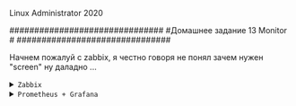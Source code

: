
Linux Administrator 2020

   ###############################
   #Домашнее задание 13 Monitor  #
   ###############################


Начнем пожалуй с zabbix, я честно говоря не понял зачем нужен "screen" ну даладно ...


<details>
<summary><code>Zabbix</code></summary>


Поднял вм, поставил CentOS7, и установил забикс по инструкции <code>https://www.zabbix.com/ru/download?zabbix=5.0&os_distribution=red_hat_enterprise_linux&os_version=7&db=mysql&ws=nginx</code>

Сервер у меня имеет ip адрес "10.0.18.84"
БД выбрал mysql, а веб сервер на базе "nginx"



На клиенте, это уже другая CentOS7 поставил забикс агента <code>yum install zabbix-agent</code>

и привел конфиг вот к такому виду

```

PidFile=/var/run/zabbix/zabbix_agentd.pid
LogFile=/var/log/zabbix/zabbix_agentd.log
LogFileSize=0
Server=10.0.18.78
ServerActive=10.0.18.78
Hostname=otus-zabbix-agent
Include=/etc/zabbix/zabbix_agentd.d/*.conf
```

```
[root@ms001-cent77 zabbix]# systemctl enable --now zabbix-agent
Created symlink from /etc/systemd/system/multi-user.target.wants/zabbix-agent.service to /usr/lib/systemd/system/zabbix-agent.service.
[root@ms001-cent77 zabbix]# 

```
проверяем наш юнит

<p align="center"><img src="https://raw.githubusercontent.com/Kostyuk-Ruslan/otus-linux/master/work15_Monitor/photo_zabbix/2.JPG"></p>



И переходим на на наш свежоиспеченный, девственный сервер http://10.0.18.78

<p align="center"><img src="https://raw.githubusercontent.com/Kostyuk-Ruslan/otus-linux/master/work15_Monitor/photo_zabbix/1.JPG"></p>


Далее добавляем нашего клиента Настройка --> Узлы сети --> Создать узел сети


<p align="center"><img src="https://raw.githubusercontent.com/Kostyuk-Ruslan/otus-linux/master/work15_Monitor/photo_zabbix/3.JPG"></p>

Ну там по мелочи еще добавил шаблонов, в итоге данные пошли, сервер его увидел

<p align="center"><img src="https://raw.githubusercontent.com/Kostyuk-Ruslan/otus-linux/master/work15_Monitor/photo_zabbix/4.JPG"></p>


И того у нас 1 локальный сервер и 1 удаленный zabbix-agent

<p align="center"><img src="https://raw.githubusercontent.com/Kostyuk-Ruslan/otus-linux/master/work15_Monitor/photo_zabbix/5.JPG"></p>


Ну а дальше все просто, пошли делать комплексный экран: Мониторинг -> Комплексные экраны --> Создать комплексный экран


<p align="center"><img src="https://raw.githubusercontent.com/Kostyuk-Ruslan/otus-linux/master/work15_Monitor/photo_zabbix/17.PNG"></p>


Получилось примерно так, постарался выделить основные показатели, те что были в условии задачи ( память, процессор, диск, сеть )


<p align="center"><img src="https://raw.githubusercontent.com/Kostyuk-Ruslan/otus-linux/master/work15_Monitor/photo_zabbix/15.PNG"></p>

Полный вывод:

<p align="center"><img src="https://raw.githubusercontent.com/Kostyuk-Ruslan/otus-linux/master/work15_Monitor/photo_zabbix/14.PNG"></p>


</details>


<details>
<summary><code>Prometheus + Grafana</code></summary>

Будем поднимать данный мониторинг в docker-compose, я его слега кастомизировал

```
version: '3.3'

networks:
  net:

#volumes:
#  bash: {}
  
services:
    
  grafana:
    image: grafana/grafana:7.1.1
    container_name: 'grafana'
    restart: always
    networks:
      - net
    depends_on:
      - prometheus
    user: ${ROOT}
    environment:
      - GF_SECURITY_ADMIN_USER=admin
      - GF_SECURITY_ADMIN_PASSWORD=ufhltvfhby
    ports:
      - 3000:3000
    volumes:
      - ./grafana/data:/var/lib/grafana 
      - ./grafana/data/plugins:/var/lib/grafana/plugins 
      - ./grafana/data:/var/lib/grafana
#      - ./grafana/conf/ldap.toml:/etc/grafana/ldap.toml
      - ./grafana/conf/grafana.ini:/etc/grafana/grafana.ini
      - ./history/grafana_history/.bash_history:/root/.bash_history
    healthcheck:
      test: ["CMD", "curl", "-f", "http://10.0.18.83:3000"]
      interval: 5s
      timeout: 1s
      retries: 5
    environment:
      - TZ=Europe/Moscow


  prometheus:
    image: prom/prometheus:v2.20.0
    container_name: prometheus
    restart: always
    networks:
      - net
    user: ${ROOT}
    ports:
      - 9090:9090
    command:
      - --config.file=/etc/prometheus/prometheus.yml
      - --web.console.templates=/etc/prometheus/consoles
      - --web.console.libraries=/etc/prometheus/console_libraries
      - --web.enable-admin-api
      - --web.enable-lifecycle  
      - --storage.tsdb.retention=10d 
    volumes:
      - ./prometheus/prometheus.yml:/etc/prometheus/prometheus.yml
      - ./prometheus/alert.rules.yml:/etc/prometheus/alert.rules.yml
      - ./history/prometheus_history/.ash_history:/root/.ash_history
    depends_on:
      - cadvisor
    environment:
      - TZ=Europe/Moscow

 cadvisor: 
    image: google/cadvisor:latest
    container_name: cadvisor
  cadvisor:
    image: google/cadvisor:latest
    container_name: cadvisor
    restart: always
    networks:
      - net
    ports:
      - 8080:8080
    volumes:
      - /:/rootfs:ro
      - /var/run:/var/run:rw
      - /sys:/sys:ro
      - /var/lib/docker/:/var/lib/docker:ro

  node-exporter:
    image: prom/node-exporter:latest
    container_name: node-exporter
    restart: always
    networks:
      - net
    user: ${ROOT}
    ports:
      - "9100:9100"
    user: root
    volumes:
      - /proc:/host/proc:ro
      - /sys:/host/sys:ro
      - /:/rootfs:ro
      - /run/dbus/system_bus_socket:/var/run/dbus/system_bus_socket:ro 
      - ./history/node_history/.ash_history:/root/.ash_history
    command:
      - '--path.procfs=/host/proc'
      - '--path.sysfs=/host/sys'
      - '--collector.systemd' 
      - '--collector.loadavg'
      - '--collector.filesystem.ignored-mount-points'
      - '^/(sys|proc|dev|host|etc|rootfs/var/lib/docker/containers|rootfs/var/lib/docker/overlay2|rootfs/run/docker/netns|rootfs/var/lib/docker/aufs)($$|/)'


  alertmanager:
    image: prom/alertmanager:latest
    container_name: alertmanager
    restart: always
    networks:
      - net
    depends_on:
      - prometheus
#    privileged: true
    volumes:
      - /etc/localtime:/etc/localtime:ro
      - ./alertmanager/alertmanager.yml:/etc/alertmanager/alertmanager.yml
    command:
      - '--config.file=/etc/alertmanager/alertmanager.yml'
      - '--storage.path=/alertmanager'
    ports:
      - '9093:9093'
    environment:
      - TZ=Europe/Moscow


```

Поднимаем "docker-compose up -d" и проверяем

<p align="center"><img src="https://raw.githubusercontent.com/Kostyuk-Ruslan/otus-linux/master/work15_Monitor/photo_prometheus/1.JPG"></p>


И заходим на наш чистый сервер 10.0.18.83:9090

<p align="center"><img src="https://raw.githubusercontent.com/Kostyuk-Ruslan/otus-linux/master/work15_Monitor/photo_prometheus/2.JPG"></p> 


Добавим нашу ноду в конфиг прометеуса


```
          - job_name: 'ms001-elk-test01'  
          static_configs:
            - targets: ['10.0.18.88:9100']
```

и проверим наш таргет

<p align="center"><img src="https://raw.githubusercontent.com/Kostyuk-Ruslan/otus-linux/master/work15_Monitor/photo_prometheus/3.JPG"></p>

Он вылетел с ошибкой, что естественно, будем ставить  на нашу ноду "ms001-elk-test01" exporter

На тачке 10.0.18.88 (он же будет у нас клиентом)  установил node-exporter, по факту это тот же docker-compose.override.ym, плюс прометеус там, что бы можно было подцепить к графане, но это будет дальше


```

version: '3.3'

volumes:
 ssl_data:


services:
 prometheus:
  image: prom/prometheus
  container_name: prometheus
  restart: always
  ports:
   - '9090:9090'
  volumes:
   - ./prometheus/prometheus.yml:/etc/prometheus/prometheus.yml
   - ./prometheus/data:/prometheus:rw
  command:
   - '--config.file=/etc/prometheus/prometheus.yml'
   - '--storage.tsdb.path=/prometheus'
   - '--storage.tsdb.retention=365d'

 node-exporter:
  image: prom/node-exporter:latest
  user: root
  ports:
   - '9100:9100'
  volumes:
   - /proc:/host/proc:ro
   - /sys:/host/sys:ro
   - /:/rootfs:ro
  command:
   - '--path.procfs=/host/proc'
   - '--path.sysfs=/host/sys'
   - '--collector.filesystem.ignored-mount-points'
   - '^/(sys|proc|dev|host|etc|rootfs/var/lib/docker/containers|rootfs/var/lib/docker/overlay2|rootfs/run/docker/netns|rootfs/var/lib/docker/aufs)($$|/)'

 cadvisor:
  image: google/cadvisor:latest
  privileged: true
  volumes:
   - '/:/rootfs:ro'
   - '/var/run:/var/run:rw'
   - '/cgroup:/sys/fs/cgroup:ro'
   - '/var/lib/docker/:/var/lib/docker:ro'
#   - '/sys/fs/cgroup/cpu,cpuacct:/sys/fs/cgroup/cpuacct,cpu:rw'
  ports:
   - '8181:8080'

```

После того как поднялся docker-compose, проверяем доступность метрик на клиенте на порту нашего экспортера "9100"

<p align="center"><img src="https://raw.githubusercontent.com/Kostyuk-Ruslan/otus-linux/master/work15_Monitor/photo_prometheus/4.JPG"></p>

теперь снова отправляемся на сервер и смотрим наш тагерт, он теперь в "UP"

<p align="center"><img src="https://raw.githubusercontent.com/Kostyuk-Ruslan/otus-linux/master/work15_Monitor/photo_prometheus/5.JPG"></p>

Ну что же это не может не радовать, теперь отбираем метрики в прометеусе по (CPU,DISK,RAM,NETWORK)

Метрика по диску sda

<p align="center"><img src="https://raw.githubusercontent.com/Kostyuk-Ruslan/otus-linux/master/work15_Monitor/photo_prometheus/6.JPG"></p>

<p align="center"><img src="https://raw.githubusercontent.com/Kostyuk-Ruslan/otus-linux/master/work15_Monitor/photo_prometheus/7.JPG"></p>

RAM: Мне показалось это основная из понятных мне

<p align="center"><img src="https://raw.githubusercontent.com/Kostyuk-Ruslan/otus-linux/master/work15_Monitor/photo_prometheus/8.JPG"></p>

SWAP:

<p align="center"><img src="https://raw.githubusercontent.com/Kostyuk-Ruslan/otus-linux/master/work15_Monitor/photo_prometheus/9.JPG"></p>


NETWORK: хотел траффиек показать, но его что то не нашел

<p align="center"><img src="https://raw.githubusercontent.com/Kostyuk-Ruslan/otus-linux/master/work15_Monitor/photo_prometheus/10.JPG"></p>

Ну что же в добавок попробуем подцепить нашу ноду клиента к графане

Так как графана на том же сервере, то просто переходим на 3000 порт,поднят из docker-compose, который я указал в начале пароль по умолчанию admin/admin

<p align="center"><img src="https://raw.githubusercontent.com/Kostyuk-Ruslan/otus-linux/master/work15_Monitor/photo_grafana/11.JPG"></p>

Попадаем в пустую графану

<p align="center"><img src="https://raw.githubusercontent.com/Kostyuk-Ruslan/otus-linux/master/work15_Monitor/photo_grafana/12.JPG"></p>

ДЛя начала необходимо добавишь нашу ноду, переходим  в Configuration --> DataSource

<p align="center"><img src="https://raw.githubusercontent.com/Kostyuk-Ruslan/otus-linux/master/work15_Monitor/photo_grafana/13.JPG"></p>

и заполняем адрес нашей ноды

<p align="center"><img src="https://raw.githubusercontent.com/Kostyuk-Ruslan/otus-linux/master/work15_Monitor/photo_grafana/14.JPG"></p>

После этого делаем save test, все прошло успешно, теперь необходимо добавить dadshboard, я пошел сюда "https://grafana.com/grafana/dashboards/11074"
и импортировал .json файл в графану "Node Exporter for Prometheus Dashboard EN v20200628" (Manage --> Import ) после успешного импорта, я назвал дашбоард своим ФИО Kostyuk_Ruslan, на фото  видно

<p align="center"><img src="https://raw.githubusercontent.com/Kostyuk-Ruslan/otus-linux/master/work15_Monitor/photo_grafana/15.JPG"></p>
<p align="center"><img src="https://raw.githubusercontent.com/Kostyuk-Ruslan/otus-linux/master/work15_Monitor/photo_grafana/16.JPG"></p>
<p align="center"><img src="https://raw.githubusercontent.com/Kostyuk-Ruslan/otus-linux/master/work15_Monitor/photo_grafana/17.JPG"></p>


Все не влезло, поэтому разбил.

















</details>

